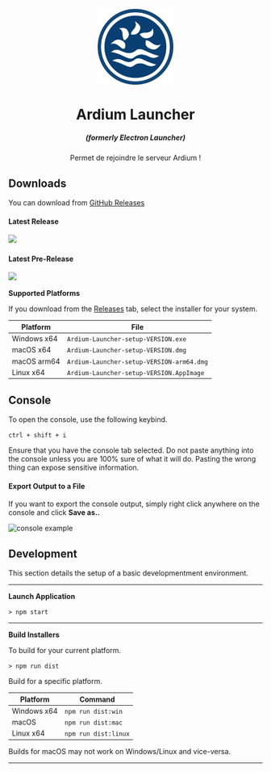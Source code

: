 <p align="center"><img src="./app/assets/images/SealCircle.png" width="150px" height="150px" alt="aventium softworks"></p>

<h1 align="center">Ardium Launcher</h1>

<em><h5 align="center">(formerly Electron Launcher)</h5></em>

<p align="center">Permet de rejoindre le serveur Ardium !</p>

## Downloads

You can download from [GitHub Releases](https://github.com/saildrag/Ardium/releases)

#### Latest Release

[![](https://img.shields.io/github/release/dscalzi/HeliosLauncher.svg?style=flat-square)](https://github.com/saildrag/Ardium/releases/latest)

#### Latest Pre-Release
[![](https://img.shields.io/github/release/dscalzi/HeliosLauncher/all.svg?style=flat-square)](https://github.com/saildrag/Ardium/releases)

**Supported Platforms**

If you download from the [Releases](https://github.com/dscalzi/HeliosLauncher/releases) tab, select the installer for your system.

| Platform | File |
| -------- | ---- |
| Windows x64 | `Ardium-Launcher-setup-VERSION.exe` |
| macOS x64 | `Ardium-Launcher-setup-VERSION.dmg` |
| macOS arm64 | `Ardium-Launcher-setup-VERSION-arm64.dmg` |
| Linux x64 | `Ardium-Launcher-setup-VERSION.AppImage` |

## Console

To open the console, use the following keybind.

```console
ctrl + shift + i
```

Ensure that you have the console tab selected. Do not paste anything into the console unless you are 100% sure of what it will do. Pasting the wrong thing can expose sensitive information.

#### Export Output to a File

If you want to export the console output, simply right click anywhere on the console and click **Save as..**

![console example](https://i.imgur.com/T5e73jP.png)


## Development

This section details the setup of a basic developmentment environment.

---

**Launch Application**

```console
> npm start
```

---

**Build Installers**

To build for your current platform.

```console
> npm run dist
```

Build for a specific platform.

| Platform    | Command              |
| ----------- | -------------------- |
| Windows x64 | `npm run dist:win`   |
| macOS       | `npm run dist:mac`   |
| Linux x64   | `npm run dist:linux` |

Builds for macOS may not work on Windows/Linux and vice-versa.

---